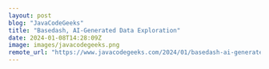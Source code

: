 ```yaml
---
layout: post
blog: "JavaCodeGeeks"
title: "Basedash, AI-Generated Data Exploration"
date: 2024-01-08T14:28:09Z
image: images/javacodegeeks.png
remote_url: "https://www.javacodegeeks.com/2024/01/basedash-ai-generated-data-exploration.html"
---
```

